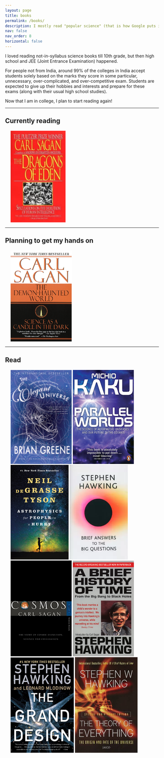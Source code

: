 ```yaml
---
layout: page
title: books
permalink: /books/
description: I mostly read "popular science" (that is how Google puts it) books.
nav: false
nav_order: 8
horizontal: false
---
```


I loved reading not-in-syllabus science books till 10th grade, but then high school and JEE (Joint Entrance Examination) happened.

For people not from India, around 99% of the colleges in India accept students solely based on the marks they score in some particular, unnecessary, over-complicated, and over-competitive exam. Students are expected to give up their hobbies and interests and prepare for these exams (along with their usual high school studies).

Now that I am in college, I plan to start reading again!

---

## Currently reading

<div class="row">
  <div class="column" style="margin-left:18px;margin-top:20px">
    <img src="../assets/img/dragons-of-eden.webp" alt="dragons of eden" style="width:180px">
    </div>
</div>

---

## Planning to get my hands on

<div class="row">
  <div class="column" style="margin-left:18px;margin-top:20px">
    <img src="../assets/img/demon-haunted-world.jpg" alt="demon haunted world" style="width:200px">
    </div>
</div>


---


## Read

<div class="row">
  <div class="column" style="margin-left:18px;margin-top:20px">
    <img src="../assets/img/elegant-universe.jpg" alt="elegant universe" style="width:200px">
    <img src="../assets/img/parallel-worlds.jpg" alt="parallel worlds" style="width:200px">
    <img src="../assets/img/astrophysics-for-people-in-a-hurry.jpg" alt="astrophysics for people in a hurry" style="width:190px">
    <img src="../assets/img/brief-answers.webp" alt="brief answers to big questions" style="width:190px">
    <img src="../assets/img/cosmos.jpg" alt="cosmos" style="width:200px">
    <img src="../assets/img/brief-history-of-time.jpg" alt="a brief history of time" style="width:200px">
    <img src="../assets/img/grand-design.jpg" alt="grand design" style="width:207px">
    <img src="../assets/img/theory-of-everything.jpg" alt="theory of everything" style="width:205px">
    </div>
</div>
